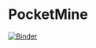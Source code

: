 # PocketMine
[![Binder](https://mybinder.org/badge_logo.svg)](https://mybinder.org/v2/gh/OrinGamer/PocketMine.git/main)
